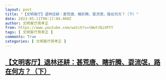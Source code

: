 ```yaml
---
layout: post
title: "【文明客厅】退林还耕：甚荒唐、瞎折腾、耍流氓，路在何方？（下）"
date: 2023-05-11T00:17:04.000Z
author: 文明客厅周孝正
from: https://www.youtube.com/watch?v=tWwYJQiXPfY
tags: [ 文明客厅周孝正 ]
comments: True
categories: [ 文明客厅周孝正 ]
---
```

<!--1683764224000-->
[【文明客厅】退林还耕：甚荒唐、瞎折腾、耍流氓，路在何方？（下）](https://www.youtube.com/watch?v=tWwYJQiXPfY)
------

<div>

</div>
